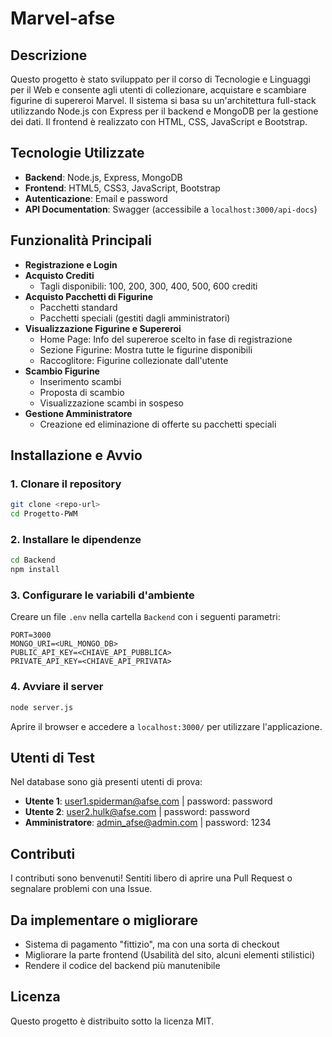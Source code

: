 # Marvel-afse

## Descrizione

Questo progetto è stato sviluppato per il corso di Tecnologie e Linguaggi per il Web e consente agli utenti di collezionare, acquistare e scambiare figurine di supereroi Marvel. Il sistema si basa su un'architettura full-stack utilizzando Node.js con Express per il backend e MongoDB per la gestione dei dati. Il frontend è realizzato con HTML, CSS, JavaScript e Bootstrap.

## Tecnologie Utilizzate

- **Backend**: Node.js, Express, MongoDB
- **Frontend**: HTML5, CSS3, JavaScript, Bootstrap
- **Autenticazione**: Email e password
- **API Documentation**: Swagger (accessibile a `localhost:3000/api-docs`)

## Funzionalità Principali

- **Registrazione e Login**
- **Acquisto Crediti**
  - Tagli disponibili: 100, 200, 300, 400, 500, 600 crediti
- **Acquisto Pacchetti di Figurine**
  - Pacchetti standard
  - Pacchetti speciali (gestiti dagli amministratori)
- **Visualizzazione Figurine e Supereroi**
  - Home Page: Info del supereroe scelto in fase di registrazione
  - Sezione Figurine: Mostra tutte le figurine disponibili
  - Raccoglitore: Figurine collezionate dall'utente
- **Scambio Figurine**
  - Inserimento scambi
  - Proposta di scambio
  - Visualizzazione scambi in sospeso
- **Gestione Amministratore**
  - Creazione ed eliminazione di offerte su pacchetti speciali

## Installazione e Avvio

### 1. Clonare il repository

```bash
git clone <repo-url>
cd Progetto-PWM
```

### 2. Installare le dipendenze

```bash
cd Backend
npm install
```

### 3. Configurare le variabili d'ambiente

Creare un file `.env` nella cartella `Backend` con i seguenti parametri:

```
PORT=3000
MONGO_URI=<URL_MONGO_DB>
PUBLIC_API_KEY=<CHIAVE_API_PUBBLICA>
PRIVATE_API_KEY=<CHIAVE_API_PRIVATA>
```

### 4. Avviare il server

```bash
node server.js
```

Aprire il browser e accedere a `localhost:3000/` per utilizzare l'applicazione.

## Utenti di Test

Nel database sono già presenti utenti di prova:

- **Utente 1**: [user1.spiderman@afse.com](mailto\:user1.spiderman@afse.com) | password: password
- **Utente 2**: [user2.hulk@afse.com](mailto\:user2.hulk@afse.com) | password: password
- **Amministratore**: [admin\_afse@admin.com](mailto\:admin_afse@admin.com) | password: 1234

## Contributi

I contributi sono benvenuti! Sentiti libero di aprire una Pull Request o segnalare problemi con una Issue.

## Da implementare o migliorare
- Sistema di pagamento "fittizio", ma con una sorta di checkout
- Migliorare la parte frontend (Usabilità del sito, alcuni elementi stilistici)
- Rendere il codice del backend più manutenibile

## Licenza

Questo progetto è distribuito sotto la licenza MIT.
